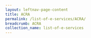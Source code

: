 ```yaml
---
layout: leftnav-page-content
title: ACRA
permalink: /list-of-e-services/ACRA/
breadcrumb: ACRA
collection_name: list-of-e-services
---
```

